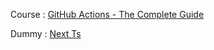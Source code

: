 Course : [GitHub Actions - The Complete Guide](https://www.udemy.com/course/github-actions-the-complete-guide/)

Dummy : [Next Ts](https://nextjs.org/docs/app/getting-started/installation)